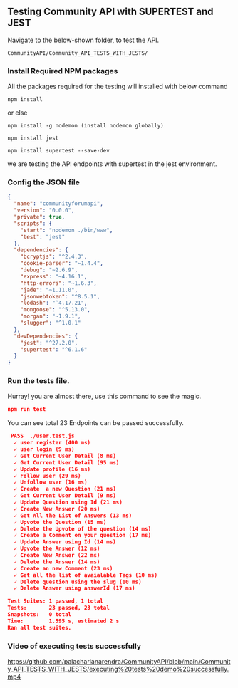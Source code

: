 
## Testing Community API with SUPERTEST and JEST

Navigate to the below-shown folder, to test the API.  

```
CommunityAPI/Community_API_TESTS_WITH_JESTS/
```

### Install Required NPM packages

All the packages required for the testing will installed with below command
```
npm install 
```
or else

```
npm install -g nodemon (install nodemon globally)

npm install jest

npm install supertest --save-dev
```
we are testing the API endpoints with supertest in the jest environment.

### Config the JSON file
```JSON
{
  "name": "communityforumapi",
  "version": "0.0.0",
  "private": true,
  "scripts": {
    "start": "nodemon ./bin/www",
    "test": "jest"
  },
  "dependencies": {
    "bcryptjs": "^2.4.3",
    "cookie-parser": "~1.4.4",
    "debug": "~2.6.9",
    "express": "~4.16.1",
    "http-errors": "~1.6.3",
    "jade": "~1.11.0",
    "jsonwebtoken": "^8.5.1",
    "lodash": "^4.17.21",
    "mongoose": "^5.13.0",
    "morgan": "~1.9.1",
    "slugger": "^1.0.1"
  },
  "devDependencies": {
    "jest": "^27.2.0",
    "supertest": "^6.1.6"
  }
}

```
### Run the tests file.

Hurray! you are almost there, use this command to see the magic.
```JSON
npm run test
```
You can see total 23 Endpoints can be passed successfully.
```JSON
 PASS  ./user.test.js
  ✓ user register (400 ms)
  ✓ user login (9 ms)
  ✓ Get Current User Detail (8 ms)
  ✓ Get Current User Detail (95 ms)
  ✓ Update profile (16 ms)
  ✓ Follow user (29 ms)
  ✓ Unfollow user (16 ms)
  ✓ Create  a new Question (21 ms)
  ✓ Get Current User Detail (9 ms)
  ✓ Update Question using Id (21 ms)
  ✓ Create New Answer (20 ms)
  ✓ Get All the List of Answers (13 ms)
  ✓ Upvote the Question (15 ms)
  ✓ Delete the Upvote of the question (14 ms)
  ✓ Create a Comment on your question (17 ms)
  ✓ Update Answer using Id (14 ms)
  ✓ Upvote the Answer (12 ms)
  ✓ Create New Answer (22 ms)
  ✓ Delete the Answer (14 ms)
  ✓ Create an new Comment (23 ms)
  ✓ Get all the list of avaialable Tags (10 ms)
  ✓ Delete question using the slug (10 ms)
  ✓ Delete Answer using answerId (17 ms)

Test Suites: 1 passed, 1 total
Tests:       23 passed, 23 total
Snapshots:   0 total
Time:        1.595 s, estimated 2 s
Ran all test suites.
```
### Video of executing tests successfully

https://github.com/palacharlanarendra/CommunityAPI/blob/main/Community_API_TESTS_WITH_JESTS/executing%20tests%20demo%20successfully.mp4
